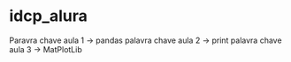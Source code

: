 # idcp_alura

Paravra chave aula 1 -> pandas
palavra chave aula 2 -> print
palavra chave aula 3 -> MatPlotLib